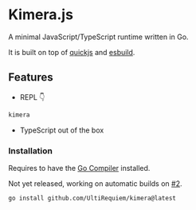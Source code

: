 # Kimera.js

A minimal JavaScript/TypeScript runtime written in Go.

It is built on top of [quickjs](https://github.com/bellard/quickjs) and
[esbuild](https://github.com/evanw/esbuild).

## Features

- REPL 👇

```sh
kimera
```

- TypeScript out of the box

### Installation

Requires to have the [Go Compiler](https://go.dev/dl) installed.

Not yet released, working on automatic builds on
[#2](https://github.com/UltiRequiem/kimera/issues/2).

```bash
go install github.com/UltiRequiem/kimera@latest
```
